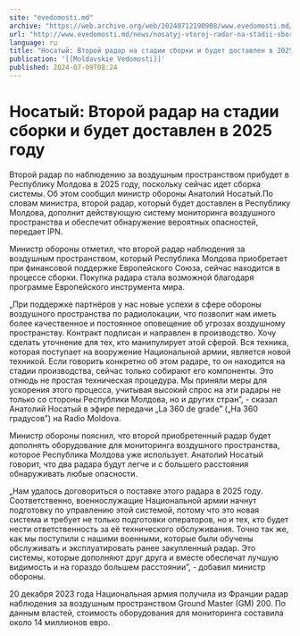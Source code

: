 ```yaml
---
site: "evedomosti.md"
archive: "https://web.archive.org/web/20240712190908/www.evedomosti.md/news/nosatyj-vtoroj-radar-na-stadii-sborki-i-budet-dostavlen-v-20"
url: "http://www.evedomosti.md/news/nosatyj-vtoroj-radar-na-stadii-sborki-i-budet-dostavlen-v-20"
language: ru
title: "Носатый: Второй радар на стадии сборки и будет доставлен в 2025 году"
publication: '[[Moldavskie Vedomosti]]'
published: 2024-07-09T08:24
---
```


# Носатый: Второй радар на стадии сборки и будет доставлен в 2025 году

Второй радар по наблюдению за воздушным пространством прибудет в Республику Молдова в 2025 году, поскольку сейчас идет сборка системы. Об этом сообщил министр обороны Анатолий Носатый.По словам министра, второй радар, который будет доставлен в Республику Молдова, дополнит действующую систему мониторинга воздушного пространства и обеспечит обнаружение вероятных опасностей, передает IPN.

Министр обороны отметил, что второй радар наблюдения за воздушным пространством, который Республика Молдова приобретает при финансовой поддержке Европейского Союза, сейчас находится в процессе сборки. Покупка радара стала возможной благодаря программе Европейского инструмента мира.

„При поддержке партнёров у нас новые успехи в сфере обороны воздушного пространства по радиолокации, что позволит нам иметь более качественное и постоянное оповещение об угрозах воздушному пространству. Контракт подписан и направлен в производство. Хочу сделать уточнение для тех, кто манипулирует этой сферой. Вся техника, которая поступает на вооружение Национальной армии, является новой техникой. Если говорить конкретно об этом радаре, то он находится на стадии производства, сейчас только собирают его компоненты. Это отнюдь не простая техническая процедура. Мы приняли меры для ускорения этого процесса, учитывая высокий спрос на эти радары не только со стороны Республики Молдова, но и других стран”, - сказал Анатолий Носатый в эфире передачи „La 360 de grade” („На 360 градусов”) на Radio Moldova.

Министр обороны пояснил, что второй приобретенный радар будет дополнять оборудование для мониторинга воздушного пространства, которое Республика Молдова уже использует. Анатолий Носатый говорит, что два радара будут легче и с большего расстояния обнаруживать любые опасности.

„Нам удалось договориться о поставке этого радара в 2025 году. Соответственно, военнослужащие Национальной армии начнут подготовку по управлению этой системой, потому что это новая система и требует не только подготовки операторов, но и тех, кто будет нести ответственность за её технического обслуживания. Точно так же, как мы поступили с нашими военными, которые были обучены обслуживать и эксплуатировать ранее закупленный радар. Это системы, которые дополняют друг друга и вместе обеспечат лучшую видимость и на гораздо большем расстоянии”, - добавил министр обороны.

20 декабря 2023 года Национальная армия получила из Франции радар наблюдения за воздушным пространством Ground Master (GM) 200. По данным властей, стоимость оборудования для мониторинга составила около 14 миллионов евро.